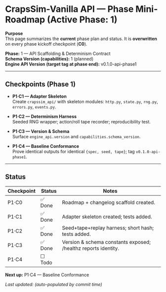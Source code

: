 # CrapsSim-Vanilla API — Phase Mini-Roadmap (Active Phase: 1)

**Purpose**  
This page summarizes the **current** phase plan and status. It is **overwritten** on every phase kickoff checkpoint (**C0**).

**Phase:** 1 — API Scaffolding & Determinism Contract  
**Schema Version (capabilities):** 1 (planned)  
**Engine API Version (target tag at phase end):** v0.1.0-api-phase1

---

## Checkpoints (Phase 1)

- **P1·C1 — Adapter Skeleton**  
  Create `crapssim_api/` with skeleton modules:
  `http.py`, `state.py`, `rng.py`, `errors.py`, `events.py`.

- **P1·C2 — Determinism Harness**  
  Seeded RNG wrapper; action/roll tape recorder; reproducibility test.

- **P1·C3 — Version & Schema**  
  Surface `engine_api.version` and `capabilities.schema_version`.

- **P1·C4 — Baseline Conformance**  
  Prove identical outputs for identical `{spec, seed, tape}`; tag `v0.1.0-api-phase1`.

---

## Status

| Checkpoint | Status  | Notes |
|------------|---------|-------|
| P1·C0      | ✅ Done | Roadmap + changelog scaffold created. |
| P1·C1      | ✅ Done | Adapter skeleton created; tests added. |
| P1·C2      | ✅ Done | Seed+tape+replay harness; short hash; tests added. |
| P1·C3      | ✅ Done | Version & schema constants exposed; /healthz reports identity. |
| P1·C4      | ☐ Todo  |  |

**Next up:** P1·C4 — Baseline Conformance

_Last updated: (auto-populated by commit time)_
